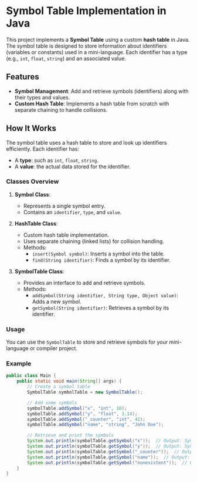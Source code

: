 # Symbol Table Implementation in Java

This project implements a **Symbol Table** using a custom **hash table** in Java. The symbol table is designed to store information about identifiers (variables or constants) used in a mini-language. Each identifier has a type (e.g., `int`, `float`, `string`) and an associated value.

## Features
- **Symbol Management**: Add and retrieve symbols (identifiers) along with their types and values.
- **Custom Hash Table**: Implements a hash table from scratch with separate chaining to handle collisions.

## How It Works
The symbol table uses a hash table to store and look up identifiers efficiently. Each identifier has:
- A **type**: such as `int`, `float`, `string`.
- A **value**: the actual data stored for the identifier.

### Classes Overview

1. **Symbol Class**:
    - Represents a single symbol entry.
    - Contains an `identifier`, `type`, and `value`.

2. **HashTable Class**:
    - Custom hash table implementation.
    - Uses separate chaining (linked lists) for collision handling.
    - Methods:
        - `insert(Symbol symbol)`: Inserts a symbol into the table.
        - `find(String identifier)`: Finds a symbol by its identifier.

3. **SymbolTable Class**:
    - Provides an interface to add and retrieve symbols.
    - Methods:
        - `addSymbol(String identifier, String type, Object value)`: Adds a new symbol.
        - `getSymbol(String identifier)`: Retrieves a symbol by its identifier.

### Usage

You can use the `SymbolTable` to store and retrieve symbols for your mini-language or compiler project.

### Example

```java
public class Main {
    public static void main(String[] args) {
        // Create a symbol table
        SymbolTable symbolTable = new SymbolTable();

        // Add some symbols
        symbolTable.addSymbol("x", "int", 10);
        symbolTable.addSymbol("y", "float", 3.14);
        symbolTable.addSymbol("_counter", "int", 42);
        symbolTable.addSymbol("name", "string", "John Doe");

        // Retrieve and print the symbols
        System.out.println(symbolTable.getSymbol("x"));  // Output: Symbol{id='x', type='int', value=10}
        System.out.println(symbolTable.getSymbol("y"));  // Output: Symbol{id='y', type='float', value=3.14}
        System.out.println(symbolTable.getSymbol("_counter"));  // Output: Symbol{id='_counter', type='int', value=42}
        System.out.println(symbolTable.getSymbol("name"));  // Output: Symbol{id='name', type='string', value=John Doe}
        System.out.println(symbolTable.getSymbol("nonexistent"));  // Output: null (not found)
    }
}
```
